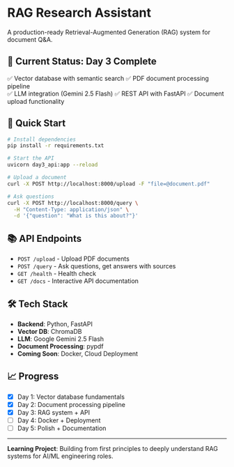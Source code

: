 # RAG Research Assistant

A production-ready Retrieval-Augmented Generation (RAG) system for document Q&A.

## 🎯 Current Status: Day 3 Complete

✅ Vector database with semantic search
✅ PDF document processing pipeline  
✅ LLM integration (Gemini 2.5 Flash)
✅ REST API with FastAPI
✅ Document upload functionality

## 🚀 Quick Start
```bash
# Install dependencies
pip install -r requirements.txt

# Start the API
uvicorn day3_api:app --reload

# Upload a document
curl -X POST http://localhost:8000/upload -F "file=@document.pdf"

# Ask questions
curl -X POST http://localhost:8000/query \
  -H "Content-Type: application/json" \
  -d '{"question": "What is this about?"}'
```

## 📚 API Endpoints

- `POST /upload` - Upload PDF documents
- `POST /query` - Ask questions, get answers with sources
- `GET /health` - Health check
- `GET /docs` - Interactive API documentation

## 🛠️ Tech Stack

- **Backend**: Python, FastAPI
- **Vector DB**: ChromaDB
- **LLM**: Google Gemini 2.5 Flash
- **Document Processing**: pypdf
- **Coming Soon**: Docker, Cloud Deployment

## 📈 Progress

- [x] Day 1: Vector database fundamentals
- [x] Day 2: Document processing pipeline
- [x] Day 3: RAG system + API
- [ ] Day 4: Docker + Deployment
- [ ] Day 5: Polish + Documentation

---

**Learning Project**: Building from first principles to deeply understand RAG systems for AI/ML engineering roles.